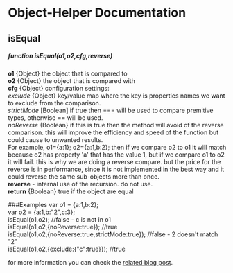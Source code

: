 # Object-Helper Documentation

## isEqual
##### function isEqual(o1,o2,cfg,reverse)
**o1** {Object} the object that is compared to  
**o2** {Object} the object that is compared with  
**cfg** {Object} configuration settings:  
  *exclude* {Object} key/value map where the key is properties names we want to exclude from the comparison.  
  *strictMode* [Boolean] if true then === will be used to compare premitive types, otherwise == will be used.   
  *noReverse* {Boolean} if this is true then the method will avoid of the reverse comparison. this will improve the efficiency and speed of the function but could cause to unwanted results.  
  For example, o1={a:1}; o2={a:1,b:2}; then if we compare o2 to o1 it will match because o2 has property 'a' that has the value 1, but if we compare o1 to o2 it will fail. this is why we are doing a reverse compare. but the price for the reverse is in performance, since it is not implemented in the best way and it could reverse the same sub-objects more than once.   
**reverse** - internal use of the recursion. do not use.  
**return** {Boolean} true if the object are equal  

###Examples
var o1 = {a:1,b:2};   
var o2 = {a:1,b:"2",c:3};  
isEqual(o1,o2); //false - c is not in o1  
isEqual(o1,o2,{noReverse:true}); //true  
isEqual(o1,o2,{noReverse:true,strictMode:true}); //false - 2 doesn't match "2"  
isEqual(o1,o2,{exclude:{"c":true}}); //true  

for more information you can check the [related blog post](http://www.amirharel.com/2012/03/10/comparing-javascript-objects/). 
